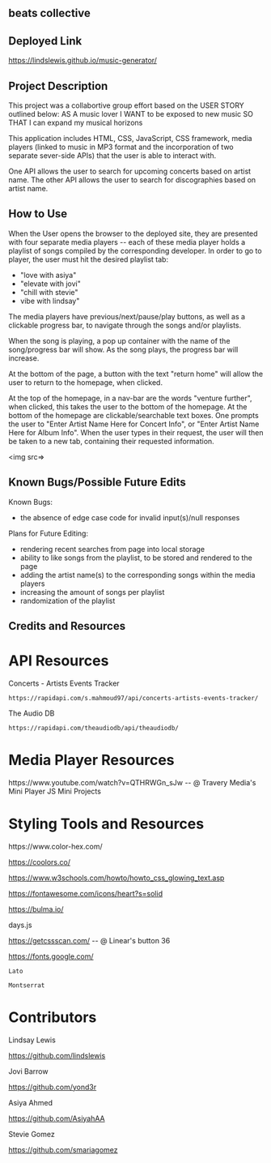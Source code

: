 ## beats collective

## Deployed Link
https://lindslewis.github.io/music-generator/

## Project Description

This project was a collabortive group effort based on the USER STORY outlined below:
AS A music lover
I WANT to be exposed to new music
SO THAT I can expand my musical horizons

This application includes HTML, CSS, JavaScript, CSS framework, media players (linked to music in MP3 format and the incorporation of two separate sever-side APIs) that the user is able to interact with. 

One API allows the user to search for upcoming concerts based on artist name. The other API allows the user to search for discographies based on artist name. 

## How to Use

When the User opens the browser to the deployed site, they are presented with four separate media players -- each of these media player holds a playlist of songs compiled by the corresponding developer. In order to go to player, the user must hit the desired playlist tab: 
- "love with asiya"
- "elevate with jovi"
- "chill with stevie"
- vibe with lindsay"

The media players have previous/next/pause/play buttons, as well as a clickable progress bar, to navigate through the songs and/or playlists.

When the song is playing, a pop up container with the name of the song/progress bar will show. As the song plays, the progress bar will increase. 

At the bottom of the page, a button with the text "return home" will allow the user to return to the homepage, when clicked. 

At the top of the homepage, in a nav-bar are the words "venture further", when clicked, this takes the user to the bottom of the homepage. At the bottom of the homepage are clickable/searchable text boxes. One prompts the user to "Enter Artist Name Here for Concert Info", or "Enter Artist Name Here for Album Info". When the user types in their request, the user will then be taken to a new tab, containing their requested information.

<img src=>

## Known Bugs/Possible Future Edits

Known Bugs:
- the absence of edge case code for invalid input(s)/null responses

Plans for Future Editing:
- rendering recent searches from page into local storage
- ability to like songs from the playlist, to be stored and rendered to the page
- adding the artist name(s) to the corresponding songs within the media players
- increasing the amount of songs per playlist
- randomization of the playlist 

## Credits and Resources
<h1>API Resources</h1>
Concerts - Artists Events Tracker

    https://rapidapi.com/s.mahmoud97/api/concerts-artists-events-tracker/

The Audio DB

    https://rapidapi.com/theaudiodb/api/theaudiodb/


<h1>Media Player Resources</h1>
https://www.youtube.com/watch?v=QTHRWGn_sJw
    -- @ Travery Media's Mini Player JS Mini Projects

<h1>Styling Tools and Resources</h1>
https://www.color-hex.com/

https://coolors.co/

https://www.w3schools.com/howto/howto_css_glowing_text.asp

https://fontawesome.com/icons/heart?s=solid

https://bulma.io/

days.js

https://getcssscan.com/
    -- @ Linear's button 36

https://fonts.google.com/

    Lato

    Montserrat

<h1>Contributors</h1>
Lindsay Lewis

https://github.com/lindslewis

Jovi Barrow

https://github.com/yond3r

Asiya Ahmed

https://github.com/AsiyahAA

Stevie Gomez

https://github.com/smariagomez
